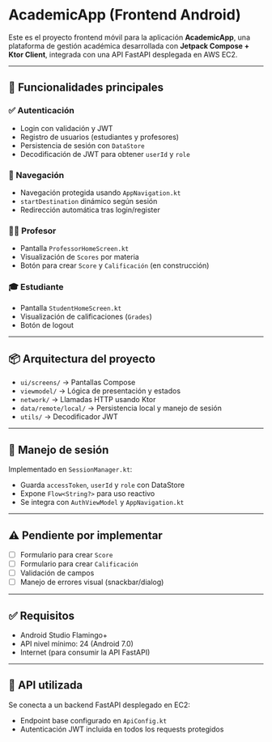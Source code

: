 # AcademicApp (Frontend Android)

Este es el proyecto frontend móvil para la aplicación **AcademicApp**, una plataforma de gestión académica desarrollada con **Jetpack Compose + Ktor Client**, integrada con una API FastAPI desplegada en AWS EC2.

---

## 🚀 Funcionalidades principales

### ✅ Autenticación
- Login con validación y JWT
- Registro de usuarios (estudiantes y profesores)
- Persistencia de sesión con `DataStore`
- Decodificación de JWT para obtener `userId` y `role`

### 🧭 Navegación
- Navegación protegida usando `AppNavigation.kt`
- `startDestination` dinámico según sesión
- Redirección automática tras login/register

### 👨‍🏫 Profesor
- Pantalla `ProfessorHomeScreen.kt`
- Visualización de `Scores` por materia
- Botón para crear `Score` y `Calificación` (en construcción)

### 🎓 Estudiante
- Pantalla `StudentHomeScreen.kt`
- Visualización de calificaciones (`Grades`)
- Botón de logout

---

## 📦 Arquitectura del proyecto

- `ui/screens/` → Pantallas Compose
- `viewmodel/` → Lógica de presentación y estados
- `network/` → Llamadas HTTP usando Ktor
- `data/remote/local/` → Persistencia local y manejo de sesión
- `utils/` → Decodificador JWT

---

## 🔐 Manejo de sesión

Implementado en `SessionManager.kt`:

- Guarda `accessToken`, `userId` y `role` con DataStore
- Expone `Flow<String?>` para uso reactivo
- Se integra con `AuthViewModel` y `AppNavigation.kt`

---

## ⚠️ Pendiente por implementar

- [ ] Formulario para crear `Score`
- [ ] Formulario para crear `Calificación`
- [ ] Validación de campos
- [ ] Manejo de errores visual (snackbar/dialog)

---

## ✅ Requisitos

- Android Studio Flamingo+
- API nivel mínimo: 24 (Android 7.0)
- Internet (para consumir la API FastAPI)

---

## 📡 API utilizada

Se conecta a un backend FastAPI desplegado en EC2:

- Endpoint base configurado en `ApiConfig.kt`
- Autenticación JWT incluida en todos los requests protegidos


